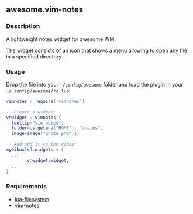 ## awesome.vim-notes

### Description

A lightweight notes widget for awesome WM.

The widget consists of an icon that shows a menu allowing to open any file in
a specified directory.


### Usage

Drop the file into your `~/config/awesome` folder and load the plugin in
your `~/.config/awesome/rc.lua`:

```lua
vimnotes = require('vimnotes')

-- Create a widget:
vnwidget = vimnotes({
  tooltip="vim notes",
  folder=os.getenv("HOME").."/notes",
  image=image("gnote.png")})

-- And add it to the wibox:
mywibox[s].widgets = {
  ...
        vnwidget.widget,
  ...
}
```


### Requirements

* [lua-filesystem](http://keplerproject.github.com/luafilesystem/)
* [vim-notes](http://peterodding.com/code/vim/notes/)
